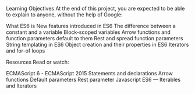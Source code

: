 Learning Objectives
At the end of this project, you are expected to be able to explain to anyone, without the help of Google:

What ES6 is
New features introduced in ES6
The difference between a constant and a variable
Block-scoped variables
Arrow functions and function parameters default to them
Rest and spread function parameters
String templating in ES6
Object creation and their properties in ES6
Iterators and for-of loops

Resources
Read or watch:

ECMAScript 6 - ECMAScript 2015
Statements and declarations
Arrow functions
Default parameters
Rest parameter
Javascript ES6 — Iterables and Iterators
